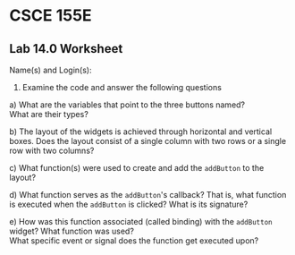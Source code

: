 
# CSCE 155E 
## Lab 14.0 Worksheet

Name(s) and Login(s):



1. Examine the code and answer the following questions

a) What are the variables that point to the three buttons named?  
   What are their types?


b) The layout of the widgets is achieved through horizontal 
   and vertical boxes.  Does the layout consist of a single column 
   with two rows or a single row with two columns?


c) What function(s) were used to create and add the 
  `addButton` to the layout?


d) What function serves as the `addButton`'s 
   callback?  That is, what function is executed when the 
   `addButton` is clicked?  What is its signature?


e) How was this function associated (called binding) with 
  the `addButton` widget?  What function was used?  
  What specific event or signal does the function get executed upon?


